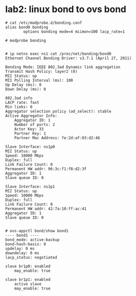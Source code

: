 # lab2: linux bond to ovs bond


    # cat /etc/modprobe.d/bonding.conf 
    alias bond0 bonding
            options bonding mode=4 miimon=100 lacp_rate=1

    # modprobe bonding


    # ip netns exec ns1 cat /proc/net/bonding/bond0 
    Ethernet Channel Bonding Driver: v3.7.1 (April 27, 2011)

    Bonding Mode: IEEE 802.3ad Dynamic link aggregation
    Transmit Hash Policy: layer2 (0)
    MII Status: up
    MII Polling Interval (ms): 100
    Up Delay (ms): 0
    Down Delay (ms): 0

    802.3ad info
    LACP rate: fast
    Min links: 0
    Aggregator selection policy (ad_select): stable
    Active Aggregator Info:
	    Aggregator ID: 1
	    Number of ports: 2
	    Actor Key: 33
	    Partner Key: 1
	    Partner Mac Address: fe:2d:af:83:d2:46

    Slave Interface: ns1p0
    MII Status: up
    Speed: 10000 Mbps
    Duplex: full
    Link Failure Count: 0
    Permanent HW addr: 96:3c:f1:f8:d2:3f
    Aggregator ID: 1
    Slave queue ID: 0

    Slave Interface: ns1p1
    MII Status: up
    Speed: 10000 Mbps
    Duplex: full
    Link Failure Count: 0
    Permanent HW addr: 42:7a:10:ff:ac:41
    Aggregator ID: 1
    Slave queue ID: 0
    

    # ovs-appctl bond/show bond1
    ---- bond1 ----
    bond_mode: active-backup
    bond-hash-basis: 0
    updelay: 0 ms
    downdelay: 0 ms
    lacp_status: negotiated

    slave br1p0: enabled
	    may_enable: true

    slave br1p1: enabled
	    active slave
	    may_enable: true

